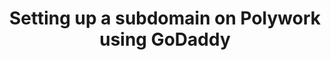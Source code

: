 ---
title: Setting up a subdomain on Polywork using GoDaddy
redirect_to: 'https://carlastabile.medium.com/setting-up-a-subdomain-on-polywork-using-godaddy-8291d7f39547'
platform: medium
---